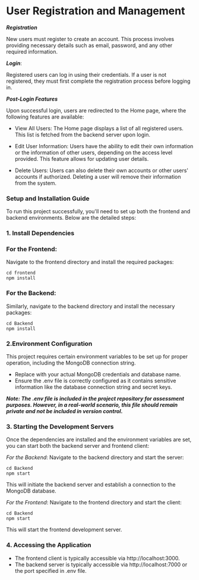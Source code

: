# User Registration and Management


***Registration***

New users must register to create an account. This process involves providing necessary details such as email, password, and any other required information.

***Login***: 

Registered users can log in using their credentials. If a user is not registered, they must first complete the registration process before logging in.

***Post-Login Features***

 Upon successful login, users are redirected to the Home page, where the following features are available:

- View All Users: The Home page displays a list of all registered users. This list is fetched from the backend server upon login.

- Edit User Information: Users have the ability to edit their own information or the information of other users, depending on the access level provided. This feature allows for updating user details.

- Delete Users: Users can also delete their own accounts or other users' accounts if authorized. Deleting a user will remove their information from the system.



### Setup and Installation Guide
To run this project successfully, you'll need to set up both the frontend and backend environments. Below are the detailed steps:

### 1. Install Dependencies

### For the Frontend:
Navigate to the frontend directory and install the required packages:

```
cd frontend
npm install

```


### For the Backend:
Similarly, navigate to the backend directory and install the necessary packages:

```
cd Backend
npm install

```


### 2.Environment Configuration
This project requires certain environment variables to be set up for proper operation, including the MongoDB connection string.

- Replace  with your actual MongoDB credentials and database name.
- Ensure the .env file is correctly configured as it contains sensitive information like the database connection string and secret keys.


***Note: The .env file is included in the project repository for assessment purposes. However, in a real-world scenario, this file should remain private and not be included in version control.***

### 3. Starting the Development Servers
Once the dependencies are installed and the environment variables are set, you can start both the backend server and frontend client:

*For the Backend*:
Navigate to the backend directory and start the server:

``` 
cd Backend
npm start 
```

This will initiate the backend server and establish a connection to the MongoDB database.

*For the Frontend*:
Navigate to the frontend directory and start the client:

``` 
cd Backend
npm start 
```
This will start the frontend development server.


### 4. Accessing the Application
- The frontend client is typically accessible via http://localhost:3000.
- The backend server is typically accessible via http://localhost:7000 or the port specified in .env file.
